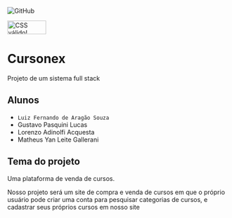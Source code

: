 ![GitHub](https://img.shields.io/github/license/glitchy-luiz/2emib-ac1)
<p>
    <a href="https://jigsaw.w3.org/css-validator/check/referer">
        <img style="border:0;width:88px;height:31px"
            src="https://jigsaw.w3.org/css-validator/images/vcss-blue"
            alt="CSS válido!" />
    </a>
</p>
      
# Cursonex
Projeto de um sistema full stack
## Alunos
- `Luiz Fernando de Aragão Souza`
- Gustavo Pasquini Lucas
- Lorenzo Adinolfi Acquesta
- Matheus Yan Leite Gallerani
## Tema do projeto
Uma plataforma de venda de cursos.

Nosso projeto será um site de compra e venda de cursos em que o próprio usuário pode criar uma conta para pesquisar categorias de cursos, e cadastrar seus próprios cursos em nosso site 
